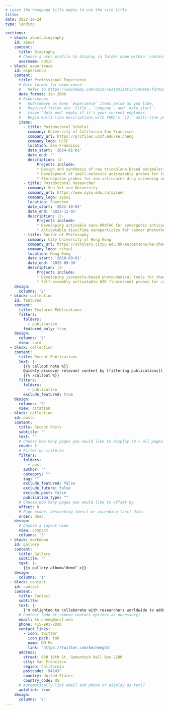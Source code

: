 ```yaml
---
# Leave the homepage title empty to use the site title
title:
date: 2022-10-24
type: landing

sections:
  - block: about.biography
    id: about
    content:
      title: Biography
      # Choose a user profile to display (a folder name within `content/authors/`)
      username: admin
  - block: experience
    id: experience
    content:
      title: Professional Experience
      # Date format for experience
      #   Refer to https://wowchemy.com/docs/customization/#date-format
      date_format: Jan 2006
      # Experiences.
      #   Add/remove as many `experience` items below as you like.
      #   Required fields are `title`, `company`, and `date_start`.
      #   Leave `date_end` empty if it's your current employer.
      #   Begin multi-line descriptions with YAML's `|2-` multi-line prefix.
      items:
        - title: Postdoctoral Scholar
          company: University of California San Francisco
          company_url: https://profiles.ucsf.edu/ke.cheng
          company_logo: UCSF
          location: San Francisco
          date_start: '2024-01-01'
          date_end: ''
          description: |2-
              Projects include:
              * Design and synthesis of new trioxolane-based antimalarials and anticancer drugs
              * Development of small-molecule activatable probes for targeted radioligand therapy
              * Stereoprobe probes for new anticancer drug screening and druggable targets profiling
        - title: Postdoctoral Researcher
          company: Sun Yat-sen University
          company_url: https://www.sysu.edu.cn/sysuen
          company_logo: sysu2
          location: Shenzhen
          date_start: '2022-10-01'
          date_end: '2023-12-01'
          description: |2-
              Projects include:
              * Developing activable nano-PROTAC for synergetic anticancer therapy
              * Activatable disulfide nanoparticles for cancer phototherapies
        - title: Doctor of Philosophy
          company: City University of Hong Kong
          company_url: https://scholars.cityu.edu.hk/en/persons/ke-cheng(58c29bd6-cebe-40ed-acd8-7ed1cee38a13).html
          company_logo: cityu1
          location: Hong Kong
          date_start: '2018-09-01'
          date_end: '2022-09-30'
          description: |2-
              Projects include:
              * Developing isoxazole-based photochemical tools for chemoproteomics applications
              * Self-assembly activatable NIR fluorescent probes for cancer theranostics
    design:
      columns: '2'
  - block: collection
    id: featured
    content:
      title: Featured Publications
      filters:
        folders:
          - publication
        featured_only: true
    design:
      columns: '2'
      view: card
  - block: collection
    content:
      title: Recent Publications
      text: |-
        {{% callout note %}}
        Quickly discover relevant content by [filtering publications](./publication/).
        {{% /callout %}}
      filters:
        folders:
          - publication
        exclude_featured: true
    design:
      columns: '2'
      view: citation
  - block: collection
    id: posts
    content:
      title: Recent Posts
      subtitle: ''
      text: ''
      # Choose how many pages you would like to display (0 = all pages)
      count: 5
      # Filter on criteria
      filters:
        folders:
          - post
        author: ""
        category: ""
        tag: ""
        exclude_featured: false
        exclude_future: false
        exclude_past: false
        publication_type: ""
      # Choose how many pages you would like to offset by
      offset: 0
      # Page order: descending (desc) or ascending (asc) date.
      order: desc
    design:
      # Choose a layout view
      view: compact
      columns: '2'
  - block: markdown
    id: gallery
    content:
      title: Gallery
      subtitle: ''
      text: |-
        {{< gallery album="demo" >}}
    design:
      columns: '1'
  - block: contact
    id: contact
    content:
      title: Contact
      subtitle:
      text: |-
        I'm delighted to collaborate with researchers worldwide to address important questions and make meaningful advancements. Feel free to contact me via email or social media.
      # Contact (add or remove contact options as necessary)
      email: ke.cheng@ucsf.edu
      phone: 415-993-2020
      contact_links:
        - icon: twitter
          icon_pack: fab
          name: DM Me
          link: 'https://twitter.com/kecheng55'
      address:
        street: 600 16th St. Genentech Hall Box 2280
        city: San Francisco
        region: California
        postcode: '94143'
        country: United States
        country_code: US
      # Automatically link email and phone or display as text?
      autolink: true
    design:
      columns: '2'
---
```

